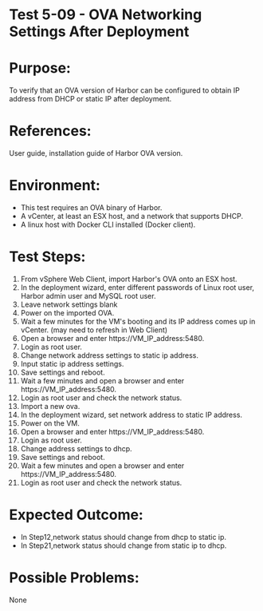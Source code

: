 Test 5-09 - OVA Networking Settings After Deployment
=======

# Purpose:

To verify that an OVA version of Harbor can be configured to obtain IP address from DHCP or static IP after deployment.

# References:
User guide, installation guide of Harbor OVA version.

# Environment:
* This test requires an OVA binary of Harbor.
* A vCenter, at least an ESX host, and a network that supports DHCP.
* A linux host with Docker CLI installed (Docker client).

# Test Steps:

1. From vSphere Web Client, import Harbor's OVA onto an ESX host.
2. In the deployment wizard, enter different passwords of Linux root user, Harbor admin user and MySQL root user.
3. Leave network settings blank
4. Power on the imported OVA.
5. Wait a few minutes for the VM's booting and its IP address comes up in vCenter. (may need to refresh in Web Client)
6. Open a browser and enter https://VM_IP_address:5480.
7. Login as root user.
8. Change network address settings to static ip address.
9. Input static ip address settings.
10. Save settings and reboot.
11. Wait a few minutes and open a browser and enter https://VM_IP_address:5480.
12. Login as root user and check the network status.
13. Import a new ova.
14. In the deployment wizard, set network address to static IP address.
15. Power on the VM.
18. Open a browser and enter https://VM_IP_address:5480.
17. Login as root user.
18. Change address settings to dhcp.
19. Save settings and reboot.
20. Wait a few minutes and open a browser and enter https://VM_IP_address:5480.
21. Login as root user and check the network status.


# Expected Outcome:
* In Step12,network status should change from dhcp to static ip. 
* In Step21,network status should change from static ip to dhcp. 

# Possible Problems:
None
